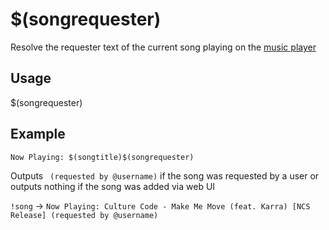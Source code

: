 # $(songrequester)
Resolve the requester text of the current song playing on the [music player](https://botisimo.com/account/music)

## Usage
$(songrequester)

## Example
    Now Playing: $(songtitle)$(songrequester)

Outputs ` (requested by @username)` if the song was requested by a user or outputs nothing if the song was added via web UI

`!song` -> `Now Playing: Culture Code - Make Me Move (feat. Karra) [NCS Release] (requested by @username)`
